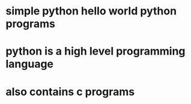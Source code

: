 # simple python hello world python programs
# python is a high level programming language
# also contains c programs
